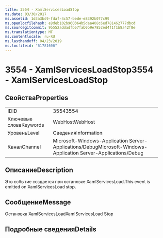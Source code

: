 ```yaml
---
title: 3554 - XamlServicesLoadStop
ms.date: 03/30/2017
ms.assetid: 1d3a3bd9-fdaf-4c57-bede-e8392b077c99
ms.openlocfilehash: e9deb102b960364b5daa408c6ed781462777dbcd
ms.sourcegitcommit: 9b552addadfb57fab0b9e7852ed4f1f1b8a42f8e
ms.translationtype: MT
ms.contentlocale: ru-RU
ms.lasthandoff: 04/23/2019
ms.locfileid: "61781606"
---
```

# <a name="3554---xamlservicesloadstop"></a><span data-ttu-id="a9611-102">3554 - XamlServicesLoadStop</span><span class="sxs-lookup"><span data-stu-id="a9611-102">3554 - XamlServicesLoadStop</span></span>
## <a name="properties"></a><span data-ttu-id="a9611-103">Свойства</span><span class="sxs-lookup"><span data-stu-id="a9611-103">Properties</span></span>  
  
|||  
|-|-|  
|<span data-ttu-id="a9611-104">ID</span><span class="sxs-lookup"><span data-stu-id="a9611-104">ID</span></span>|<span data-ttu-id="a9611-105">3554</span><span class="sxs-lookup"><span data-stu-id="a9611-105">3554</span></span>|  
|<span data-ttu-id="a9611-106">Ключевые слова</span><span class="sxs-lookup"><span data-stu-id="a9611-106">Keywords</span></span>|<span data-ttu-id="a9611-107">WebHost</span><span class="sxs-lookup"><span data-stu-id="a9611-107">WebHost</span></span>|  
|<span data-ttu-id="a9611-108">Уровень</span><span class="sxs-lookup"><span data-stu-id="a9611-108">Level</span></span>|<span data-ttu-id="a9611-109">Сведения</span><span class="sxs-lookup"><span data-stu-id="a9611-109">Information</span></span>|  
|<span data-ttu-id="a9611-110">Канал</span><span class="sxs-lookup"><span data-stu-id="a9611-110">Channel</span></span>|<span data-ttu-id="a9611-111">Microsoft-Windows-Application Server-Applications/Debug</span><span class="sxs-lookup"><span data-stu-id="a9611-111">Microsoft-Windows-Application Server-Applications/Debug</span></span>|  
  
## <a name="description"></a><span data-ttu-id="a9611-112">Описание</span><span class="sxs-lookup"><span data-stu-id="a9611-112">Description</span></span>  
 <span data-ttu-id="a9611-113">Это событие создается при остановке XamlServicesLoad.</span><span class="sxs-lookup"><span data-stu-id="a9611-113">This event is emitted on XamlServicesLoad stop.</span></span>  
  
## <a name="message"></a><span data-ttu-id="a9611-114">Сообщение</span><span class="sxs-lookup"><span data-stu-id="a9611-114">Message</span></span>  
 <span data-ttu-id="a9611-115">Остановка XamlServicesLoad</span><span class="sxs-lookup"><span data-stu-id="a9611-115">XamlServicesLoad Stop</span></span>  
  
## <a name="details"></a><span data-ttu-id="a9611-116">Подробные сведения</span><span class="sxs-lookup"><span data-stu-id="a9611-116">Details</span></span>

